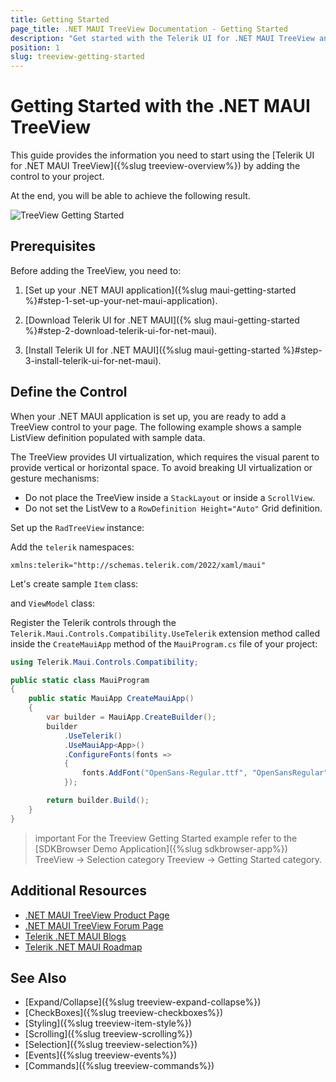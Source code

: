```yaml
---
title: Getting Started
page_title: .NET MAUI TreeView Documentation - Getting Started
description: "Get started with the Telerik UI for .NET MAUI TreeView and add the control to your .NET MAUI project."
position: 1
slug: treeview-getting-started
---
```


# Getting Started with the .NET MAUI TreeView

This guide provides the information you need to start using the [Telerik UI for .NET MAUI TreeView]({%slug treeview-overview%}) by adding the control to your project.

At the end, you will be able to achieve the following result.

![TreeView Getting Started](images/treeview-getting-started.png)

## Prerequisites

Before adding the TreeView, you need to:

1. [Set up your .NET MAUI application]({%slug maui-getting-started %}#step-1-set-up-your-net-maui-application).

1. [Download Telerik UI for .NET MAUI]({% slug maui-getting-started %}#step-2-download-telerik-ui-for-net-maui).

1. [Install Telerik UI for .NET MAUI]({%slug maui-getting-started %}#step-3-install-telerik-ui-for-net-maui).

## Define the Control

When your .NET MAUI application is set up, you are ready to add a TreeView control to your page. The following example shows a sample ListView definition populated with sample data.

  The TreeView provides UI virtualization, which requires the visual parent to provide vertical or horizontal space. To avoid breaking UI virtualization or gesture mechanisms:

  * Do not place the TreeView inside a `StackLayout` or inside a `ScrollView`.
  * Do not set the ListVew to a `RowDefinition Height="Auto"` Grid definition.

Set up the `RadTreeView` instance:

<snippet id='treeview-getting-started-xaml' />

Add the `telerik` namespaces:

```XAML
xmlns:telerik="http://schemas.telerik.com/2022/xaml/maui"
```

Let's create sample `Item` class:

<snippet id='treeview-getting-started-item' />

and `ViewModel` class:

<snippet id='treeview-getting-started-viewmodel' />

Register the Telerik controls through the `Telerik.Maui.Controls.Compatibility.UseTelerik` extension method called inside the `CreateMauiApp` method of the `MauiProgram.cs` file of your project:

```C#
using Telerik.Maui.Controls.Compatibility;

public static class MauiProgram
{
	public static MauiApp CreateMauiApp()
	{
		var builder = MauiApp.CreateBuilder();
		builder
			.UseTelerik()
			.UseMauiApp<App>()
			.ConfigureFonts(fonts =>
			{
				fonts.AddFont("OpenSans-Regular.ttf", "OpenSansRegular");
			});

		return builder.Build();
	}
}           
```

>important For the Treeview Getting Started example refer to the [SDKBrowser Demo Application]({%slug sdkbrowser-app%}) TreeView -> Selection category Treeview -> Getting Started category.

## Additional Resources

- [.NET MAUI TreeView Product Page](https://www.telerik.com/maui-ui/treeview)
- [.NET MAUI TreeView Forum Page](https://www.telerik.com/forums/maui?tagId=1829)
- [Telerik .NET MAUI Blogs](https://www.telerik.com/blogs/mobile-net-maui)
- [Telerik .NET MAUI Roadmap](https://www.telerik.com/support/whats-new/maui-ui/roadmap)

## See Also

* [Expand/Collapse]({%slug treeview-expand-collapse%})
* [CheckBoxes]({%slug treeview-checkboxes%})
* [Styling]({%slug treeview-item-style%})
* [Scrolling]({%slug treeview-scrolling%})
* [Selection]({%slug treeview-selection%})
* [Events]({%slug treeview-events%})
* [Commands]({%slug treeview-commands%})